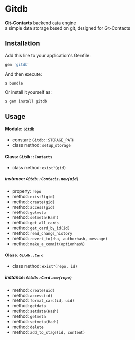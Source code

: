 # Gitdb

**Git-Contacts** backend data engine  
a simple data storage based on git, designed for Git-Contacts

## Installation

Add this line to your application's Gemfile:

```ruby
gem 'gitdb'
```

And then execute:

    $ bundle

Or install it yourself as:

    $ gem install gitdb

## Usage

#### Module: `Gitdb`

+ constant: `Gitdb::STORAGE_PATH`
+ class method: `setup_storage`

#### Class: `Gitdb::Contacts`

+ class method: `exist?(gid)`

##### instance: `Gitdb::Contacts.new(uid)`

+ property: `repo`
+ method: `exist?(gid)`
+ method: `create(gid)`
+ method: `access(gid)`
+ method: `getmeta`
+ method: `setmeta(Hash)`
+ method: `get_all_cards`
+ method: `get_card_by_id(id)`
+ method: `read_change_history`
+ method: `revert_to(sha, authorhash, message)`
+ method: `make_a_commit(optionhash)`

#### Class: `Gitdb::Card`

+ class method: `exist?(repo, id)`

##### instance: `Gitdb::Card.new(repo)`

+ method: `create(uid)`
+ method: `access(id)`
+ method: `format_card(id, uid)`
+ method: `getdata`
+ method: `setdata(Hash)`
+ method: `getmeta`
+ method: `setmeta(Hash)`
+ method: `delete`
+ method: `add_to_stage(id, content)`
